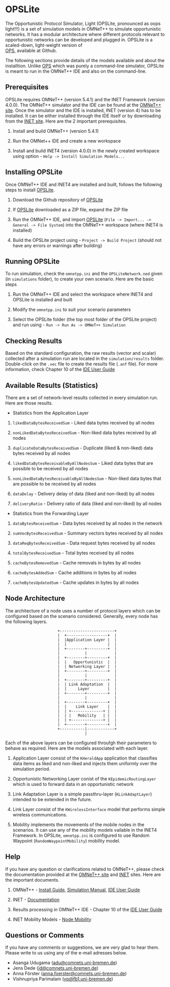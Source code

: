 # OPSLite
The Opportunistic Protocol Simulator, Light (OPSLite, pronounced as oops light!!!) is a set of
simulation models in OMNeT++ to simulate opportunistic networks. It has a
modular architecture where different protocols relevant to opportunistic networks
can be developed and plugged in. OPSLite is a scaled-down, light-weight version of  
[OPS](https://github.com/ComNets-Bremen/OPS), available at Github.

The following sections provide details of the models available and about
the installtion. Unlike [OPS](https://github.com/ComNets-Bremen/OPS) which was purely
a command-line simulator, OPSLite is meant to run in the OMNeT++ IDE and also on the command-line.


Prerequisites
-------------

OPSLite requires OMNeT++ (version 5.4.1) and the INET Framework (version 4.0.0). 
The OMNeT++ simulator and the IDE can be found at the [OMNeT++ site](https://www.omnetpp.org). Once the
simulator and the IDE is installed, INET (version 4) has to be installed. It can be either 
installed through the IDE itself  or by downloading
from the [INET site](https://inet.omnetpp.org). Here are the 2 important prerequisites.

1. Install and build OMNeT++ (version 5.4.1)

2. Run the OMNet++ IDE and create a new workspace

3. Install and build INET4 (version 4.0.0) in the newly created workspace using
   option - `Help -> Install Simulation Models...`


Installing OPSLite
------------------
Once OMNeT++ IDE and INET4 are installed and built, follows the following steps to install
[OPSLite](https://github.com/ComNets-Bremen/OPSLite). 

1. Download the Github repository of [OPSLite](https://github.com/ComNets-Bremen/OPSLite)

2. If [OPSLite](https://github.com/ComNets-Bremen/OPSLite) downloaded as a ZIP file, expand the ZIP file

3. Run the OMNeT++ IDE, and import [OPSLite](https://github.com/ComNets-Bremen/OPSLite) (`File -> Import... -> General -> File System`) into the OMNeT++
   workspace (where INET4 is installed)

4. Build the OPSLite project using - `Project -> Build Project` (should not have any errors or warnings after building)


Running OPSLite
---------------
To run simulation, check the `omnetpp.ini` and the `OPSLiteNetwork.ned` given (in `simulations` folder), to create your own
scenario. Here are the basic steps

1. Run the OMNeT++ IDE and select the workspace where INET4 and OPSLite is installed and built

2. Modify the `omnetpp.ini` to suit your scenario parameters

3. Select the OPSLite folder (the top most folder of the OPSLite project) and run using - `Run -> Run As -> OMNeT++ Simulation`



Checking Results
----------------
Based on the standard configuration, the raw results (vector and scalar) collected after a simulation run 
are located in the `simulation/results` folder. Double-click on the `.vec` file to create the results
file (`.anf` file). For more information, check Chapter 10 of the [IDE User Guide](https://www.omnetpp.org/doc/omnetpp/UserGuide.pdf)



Available Results (Statistics)
------------------------------
There are a set of network-level results collected in every simulation run. Here are those results.

- Statistics from the Application Layer
1. `likedDataBytesReceivedSum` - Liked data bytes received by all nodes

2. `nonLikedDataBytesReceivedSum` - Non-liked data bytes received by all nodes

3. `duplicateDataBytesReceivedSum` - Duplicate (liked & non-liked) data bytes received by all nodes

4. `likedDataBytesReceivableByAllNodesSum` - Liked data bytes that are possible to be received by all nodes

5. `nonLikedDataBytesReceivableByAllNodesSum` - Non-liked data bytes that are possible to be received by all nodes

6. `dataDelay` - Delivery delay of data (liked and non-liked) by all nodes

7. `deliveryRatio` - Delivery ratio of data (liked and non-liked) by all nodes


- Statistics from the Forwarding Layer

1. `dataBytesReceivedSum` - Data bytes received by all nodes in the network 
        
2. `sumVecBytesReceivedSum` - Summary vectors bytes received by all nodes

3. `dataReqBytesReceivedSum` - Data request bytes received by all nodes

4. `totalBytesReceivedSum` - Total bytes received by all nodes

5. `cacheBytesRemovedSum` - Cache removals in bytes by all nodes

6. `cacheBytesAddedSum` - Cache additions in bytes by all nodes

7. `cacheBytesUpdatedSum` - Cache updates in bytes by all nodes




Node Architecture
-----------------

The architecture of a node uses a number of protocol layers which can be configured
based on the scenario considered. Generally, every node has the following layers.


                           +------------------------+
                           |  +------------------+  |
                           |  |Application Layer |  |
                           |  |                  |  |
                           |  +--------+---------+  |
                           |           |            |
                           |  +--------+---------+  |
                           |  |   Opportunistic  |  |
                           |  | Networking Layer |  |
                           |  +--------+---------+  |
                           |           |            |
                           |  +--------+---------+  |
                           |  | Link Adaptation  |  |
                           |  |     Layer        |  |
                           |  +--------+---------+  |
                           |           |            |
                           |  +--------+---------+  |
                           |  |    Link Layer    |  |
                           |  | +--------------+ |  |
                           |  | |   Mobility   | |  |
                           |  | +--------------+ |  |
                           |  +--------+---------+  |
                           +-----------|------------+
                                       |

Each of the above layers can be configured throufgh their parameters to behave as required. Here are the models
associated with each layer.

1. Application Layer consist of the `KHeraldApp` application that classifies data items as liked and non-liked
   and injects them uniformly over the simulation period.

2. Opportunistic Networking Layer conist of the `KEpidemicRoutingLayer` which is used to forward data
   in an opportunistic network

3. Link Adaptation Layer is a simple passthru-layer (`KLinkAdaptLayer`) intended to be extended in the future.

4. Link Layer consist of the `KWirelessInterface` model that performs simple wireless
   communications.
   
5. Mobility implements the movements of the mobile nodes in the scenarios. It can use any
   of the mobility models vailable in the INET4 Framework. In OPSLite, `omnetpp.ini` is
   configured to use Random Waypoint (`RandomWaypointMobility`) mobility model.



Help
----

If you have any question or clarifications related to OMNeT++, please check the documentation provided at the [OMNeT++ site](https://www.omnetpp.org) and
[INET](https://inet.omnetpp.org) sites. Here are the important documents.

1. OMNeT++ - [Install Guide](https://www.omnetpp.org/doc/omnetpp/InstallGuide.pdf), 
   [Simulation Manual](https://www.omnetpp.org/doc/omnetpp/SimulationManual.pdf), 
   [IDE User Guide](https://www.omnetpp.org/doc/omnetpp/UserGuide.pdf)

2. INET - [Documentation](https://inet.omnetpp.org/Introduction.html)

3. Results processing in OMNeT++ IDE - Chapter 10 of the [IDE User Guide](https://www.omnetpp.org/doc/omnetpp/UserGuide.pdf)

4. INET Mobility Models - [Node Mobility](https://inet.omnetpp.org/docs/users-guide/ch-mobility.html)


Questions or Comments
---------------------

If you have any comments or suggestions, we are very glad to hear them. Please write to us using any of the e-mail adresses below.

  - Asanga Udugama (adu@comnets.uni-bremen.de)
  - Jens Dede (jd@comnets.uni-bremen.de)
  - Anna Förster (anna.foerster@comnets.uni-bremen.de)
  - Vishnupriya Parimalam (vp@fb1.uni-bremen.de)
 